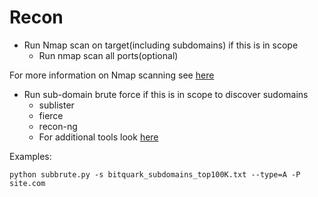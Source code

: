 # Recon


- Run Nmap scan on target(including subdomains) if this is in scope
	- Run nmap scan all ports(optional)

For more information on Nmap scanning see [here](https://github.com/sneakerhax/Resources/blob/master/runbooks/Penetration_Testing/1.Recon/nmap.md)

* Run sub-domain brute force if this is in scope to discover sudomains
	* sublister
	* fierce
	* recon-ng
  * For additional tools look [here](https://github.com/sneakerhax/Resources/blob/master/links/bug-hunting.md)

Examples:

```
python subbrute.py -s bitquark_subdomains_top100K.txt --type=A -P site.com
```
